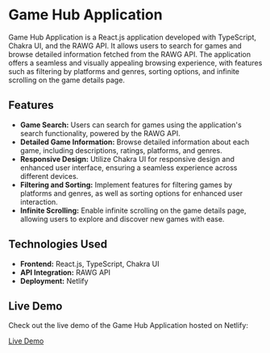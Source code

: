# Game Hub Application

Game Hub Application is a React.js application developed with TypeScript, Chakra UI, and the RAWG API. It allows users to search for games and browse detailed information fetched from the RAWG API. The application offers a seamless and visually appealing browsing experience, with features such as filtering by platforms and genres, sorting options, and infinite scrolling on the game details page.

## Features

- **Game Search:** Users can search for games using the application's search functionality, powered by the RAWG API.
- **Detailed Game Information:** Browse detailed information about each game, including descriptions, ratings, platforms, and genres.
- **Responsive Design:** Utilize Chakra UI for responsive design and enhanced user interface, ensuring a seamless experience across different devices.
- **Filtering and Sorting:** Implement features for filtering games by platforms and genres, as well as sorting options for enhanced user interaction.
- **Infinite Scrolling:** Enable infinite scrolling on the game details page, allowing users to explore and discover new games with ease.

## Technologies Used

- **Frontend:** React.js, TypeScript, Chakra UI
- **API Integration:** RAWG API
- **Deployment:** Netlify

## Live Demo

Check out the live demo of the Game Hub Application hosted on Netlify:

[Live Demo](https://game-hub-hari.netlify.app/)


